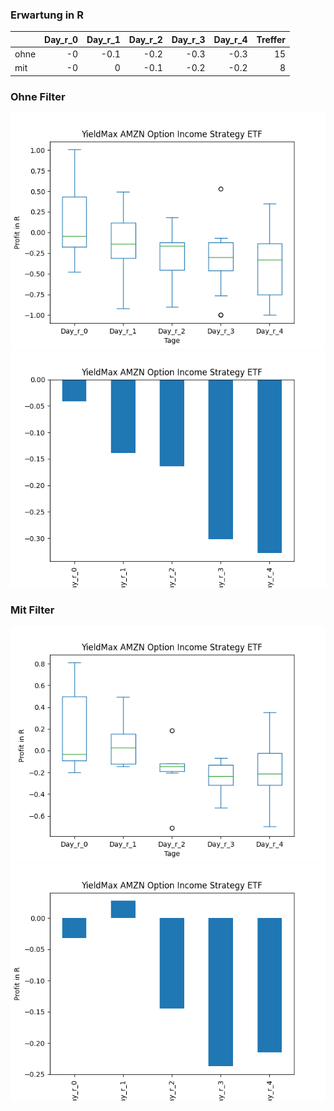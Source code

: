 ### Erwartung in R
|      |   Day_r_0 |   Day_r_1 |   Day_r_2 |   Day_r_3 |   Day_r_4 |   Treffer |
|:-----|----------:|----------:|----------:|----------:|----------:|----------:|
| ohne |        -0 |      -0.1 |      -0.2 |      -0.3 |      -0.3 |        15 |
| mit  |        -0 |       0   |      -0.1 |      -0.2 |      -0.2 |         8 |

### Ohne Filter
![image info](./data/AMZY_box_all.png)
![image info](./data/AMZY_median_all.png)

### Mit Filter
![image info](./data/AMZY_box_filtered.png)
![image info](./data/AMZY_median_filtered.png)